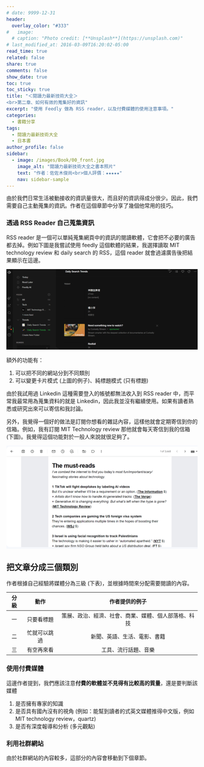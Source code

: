 ```yaml
---
# date: 9999-12-31
header:
  overlay_color: "#333"
#   image: 
  # caption: "Photo credit: [**Unsplash**](https://unsplash.com)"
# last_modified_at: 2016-03-09T16:20:02-05:00
read_time: true
related: false
share: true
comments: false
show_date: true
toc: true
toc_sticky: true
title: "＜閱讀力最新技術大全＞
<br>第二章、如何有效的蒐集好的資訊"
excerpt: "使用 Feedly 做為 RSS reader，以及付費媒體的使用注意事項。"
categories:
  - 書籍分享
tags:
  - 閱讀力最新技術大全
  - 日本書
author_profile: false
sidebar:
  - image: /images/Book/00_front.jpg
    image_alt: "閱讀力最新技術大全之書本照片"
    text: "作者：佐佐木俊尚<br>個人評價：★★★★★"
    nav: sidebar-sample
---
```

由於我們日常生活被動接收的資訊量很大，而且好的資訊得成分很少。因此，我們需要自己主動蒐集的資訊。作者在這個章節中分享了幾個他常用的技巧。

### 透過 RSS Reader 自己蒐集資訊
RSS reader 是一個可以單純蒐集網頁中的資訊的閱讀軟體，它會把不必要的廣告都去掉。例如下圖是我嘗試使用 feedly 這個軟體的結果，我選擇讀取 MIT technology review 和 daily search 的 RSS，這個 reader 就會過濾廣告後把結果顯示在這邊。

<img src="/images/post_read/feedly.png" alt="sum filter 15" width=700>

額外的功能有：
1. 可以把不同的網站分到不同類別
2. 可以變更卡片模式 (上圖的例子)、純標題模式 (只有標題)

由於我試用過 Linkedin 這種需要登入的帳號都無法收入到 RSS reader 中，而平常我最常用為蒐集資料的就是 Linkedin，因此我並沒有繼續使用。如果有讀者熟悉或研究出來可以寄信和我討論。

另外，我覺得一個好的做法是訂閱你想看的雜誌內容，這樣他就會定期寄信到你的信箱。例如，我有訂閱 MIT Technology review 那他就會每天寄信到我的信箱 (下圖)。我覺得這個功能對於一般人來說就很足夠了。

<img src="/images/post_read/subscribe.png" alt="sum filter 15" width=700>


## 把文章分成三個類別
作者根據自己經驗將媒體分為三級 (下表)，並根據時間來分配需要閱讀的內容。

|分級|動作|作者提供的例子|
|:-:|:-:|:-:|
|一|只要看標題|策展、政治、經濟、社會、商業、媒體、個人部落格、科技|
|二|忙就可以跳過|新聞、英語、生活、電影、書籍|
|三|有空再來看|工具、流行話題、音樂|

### 使用付費媒體
這邊作者提到，我們應該注意**付費的軟體並不見得有比較高的質量**，還是要判斷該媒體

1. 是否擁有專家的知識
2. 是否具有國內沒有的視角 (例如：能幫到讀者的式英文媒體推得中文版，例如 MIT technology review，quartz)
3. 是否有深度報導和分析 (多元觀點)

### 利用社群網站
由於社群網站的內容較多，這部分的內容會移動到下個章節。